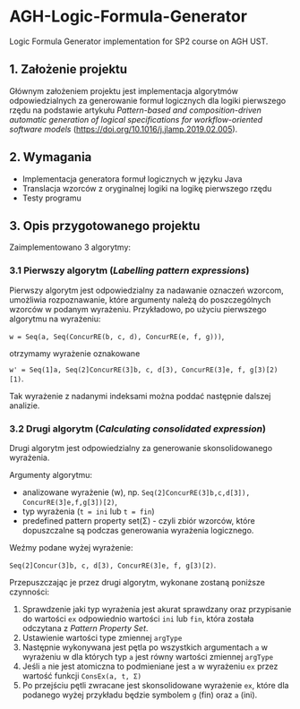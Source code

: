 # AGH-Logic-Formula-Generator

Logic Formula Generator implementation for SP2 course on AGH UST.

## 1. Założenie projektu

Głównym założeniem projektu jest implementacja algorytmów odpowiedzialnych za generowanie formuł logicznych dla logiki
pierwszego rzędu na podstawie artykułu *Pattern-based and composition-driven automatic generation of logical
specifications for workflow-oriented software models* (https://doi.org/10.1016/j.jlamp.2019.02.005).

## 2. Wymagania

- Implementacja generatora formuł logicznych w języku Java
- Translacja wzorców z oryginalnej logiki na logikę pierwszego rzędu
- Testy programu

## 3. Opis przygotowanego projektu

Zaimplementowano 3 algorytmy:

### 3.1 Pierwszy algorytm (*Labelling pattern expressions*)

Pierwszy algorytm jest odpowiedzialny za nadawanie oznaczeń wzorcom, umożliwia rozpoznawanie, które argumenty należą do 
poszczególnych wzorców w podanym wyrażeniu.
Przykładowo, po użyciu pierwszego algorytmu na wyrażeniu:

```w = Seq(a, Seq(ConcurRE(b, c, d), ConcurRE(e, f, g)))```,

otrzymamy wyrażenie oznakowane

```w' = Seq(1]a, Seq(2]ConcurRE(3]b, c, d[3), ConcurRE(3]e, f, g[3)[2)[1)```.

Tak wyrażenie z nadanymi indeksami można poddać następnie dalszej analizie.

### 3.2 Drugi algorytm (*Calculating consolidated expression*)
Drugi algorytm jest odpowiedzialny za generowanie skonsolidowanego wyrażenia. 

Argumenty algorytmu:
- analizowane wyrażenie (w), np. ``Seq(2]ConcurRE(3]b,c,d[3]), ConcurRE(3]e,f,g[3])[2)``, 
- typ wyrażenia (``t = ini`` lub ``t = fin``)
- predefined pattern property set(Σ) - czyli zbiór wzorców, które dopuszczalne są podczas generowania wyrażenia logicznego.

Weźmy podane wyżej wyrażenie:

```Seq(2]Concur(3]b, c, d[3), ConcurRE(3]e, f, g[3)[2)```.

Przepuszczając je przez drugi algorytm, wykonane zostaną poniższe czynności:
1. Sprawdzenie jaki typ wyrażenia jest akurat sprawdzany oraz przypisanie
   do wartości ``ex`` odpowiednio wartości ``ini`` lub ``fin``, która została odczytana
   z *Pattern Property Set*.
2. Ustawienie wartości type zmiennej ``argType``
3. Następnie wykonywana jest pętla po wszystkich argumentach ``a`` w wyrażeniu w dla których typ ``a`` jest równy wartości zmiennej ``argType``
4. Jeśli ``a`` nie jest atomiczna to podmieniane jest ``a`` w wyrażeniu ``ex`` przez
   wartość funkcji ``ConsEx(a, t, Σ)``
5. Po przejściu pętli zwracane jest skonsolidowane wyrażenie ``ex``, które dla
   podanego wyżej przykładu będzie symbolem ``g`` (fin) oraz ``a`` (ini).


